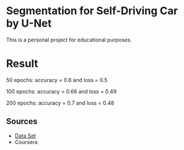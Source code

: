 
# Segmentation for Self-Driving Car by U-Net
This is a personal project for educational purposes.

# Result 

50 epochs: accuracy = 0.6 and loss = 0.5 

100 epochs: accuracy = 0.66 and loss = 0.49

200 epochs: accuracy = 0.7 and loss = 0.48
 

## Sources

 - [Data Set](https://www.kaggle.com/datasets/carlolepelaars/camvid)
 - Coursera 
 

